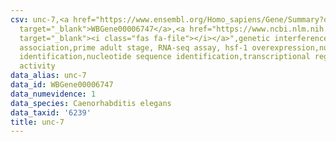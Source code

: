 ```yaml
---
csv: unc-7,<a href="https://www.ensembl.org/Homo_sapiens/Gene/Summary?db=core;g=WBGene00006747"
  target="_blank">WBGene00006747</a>,<a href="https://www.ncbi.nlm.nih.gov/pubmed/30894454"
  target="_blank"><i class="fas fa-file"></i></a>",genetic interference,functional
  association,prime adult stage, RNA-seq assay, hsf-1 overexpression,nucleotide sequence
  identification,nucleotide sequence identification,transcriptional regulation,up-regulates
  activity
data_alias: unc-7
data_id: WBGene00006747
data_numevidence: 1
data_species: Caenorhabditis elegans
data_taxid: '6239'
title: unc-7
---
```

